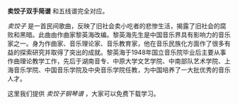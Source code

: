 

**卖饺子双手简谱** 和五线谱完全对应。

_卖饺子_
是一首民间歌曲，反映了旧社会卖小吃者的悲惨生活，揭露了旧社会的腐败和黑暗。此曲由作曲家黎英海改编。黎英海先生是中国音乐界具有影响力的音乐家之一。身为作曲家、音乐理论家、音乐教育家，他在音乐民族化方面作了很多有益的探索研究并取得了突出的成就。黎英海于1948年国立音乐院毕业后主要从事作曲理论教学工作，先后于湖南音专、中原大学文艺学院、中南部队艺术学院、上海音乐学院、中国音乐学院及中央音乐学院任教，为中国培养了一大批优秀的音乐人才。

这里我们提供 _卖饺子钢琴谱_ ，大家可以免费下载学习。

